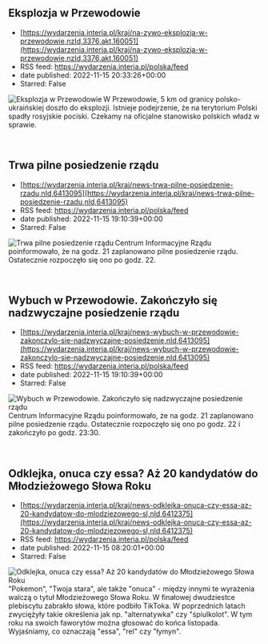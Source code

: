 ## Eksplozja w Przewodowie
 - [https://wydarzenia.interia.pl/kraj/na-zywo-eksplozja-w-przewodowie,nzId,3376,akt,160051](https://wydarzenia.interia.pl/kraj/na-zywo-eksplozja-w-przewodowie,nzId,3376,akt,160051)
 - RSS feed: https://wydarzenia.interia.pl/polska/feed
 - date published: 2022-11-15 20:33:26+00:00
 - Starred: False

<p><a href="https://wydarzenia.interia.pl/kraj/na-zywo-eksplozja-w-przewodowie,nzId,3376,akt,160051"><img align="left" alt="Eksplozja w Przewodowie" src="https://i.iplsc.com/eksplozja-w-przewodowie/000GCG73D5LMCT59-C321.jpg" /></a>W Przewodowie, 5 km od granicy polsko-ukraińskiej doszło do eksplozji. Istnieje podejrzenie, że na terytorium Polski spadły rosyjskie pociski. Czekamy na oficjalne stanowisko polskich władz w sprawie.</p><br clear="all" />

## Trwa pilne posiedzenie rządu
 - [https://wydarzenia.interia.pl/kraj/news-trwa-pilne-posiedzenie-rzadu,nId,6413095](https://wydarzenia.interia.pl/kraj/news-trwa-pilne-posiedzenie-rzadu,nId,6413095)
 - RSS feed: https://wydarzenia.interia.pl/polska/feed
 - date published: 2022-11-15 19:10:39+00:00
 - Starred: False

<p><a href="https://wydarzenia.interia.pl/kraj/news-trwa-pilne-posiedzenie-rzadu,nId,6413095"><img align="left" alt="Trwa pilne posiedzenie rządu " src="https://i.iplsc.com/trwa-pilne-posiedzenie-rzadu/000GCG0DFU0GA1DR-C321.jpg" /></a>Centrum Informacyjne Rządu poinformowało, że na godz. 21 zaplanowano pilne posiedzenie rządu. Ostatecznie rozpoczęło się ono po godz. 22. </p><br clear="all" />

## Wybuch w Przewodowie. Zakończyło się nadzwyczajne posiedzenie rządu
 - [https://wydarzenia.interia.pl/kraj/news-wybuch-w-przewodowie-zakonczylo-sie-nadzwyczajne-posiedzenie,nId,6413095](https://wydarzenia.interia.pl/kraj/news-wybuch-w-przewodowie-zakonczylo-sie-nadzwyczajne-posiedzenie,nId,6413095)
 - RSS feed: https://wydarzenia.interia.pl/polska/feed
 - date published: 2022-11-15 19:10:39+00:00
 - Starred: False

<p><a href="https://wydarzenia.interia.pl/kraj/news-wybuch-w-przewodowie-zakonczylo-sie-nadzwyczajne-posiedzenie,nId,6413095"><img align="left" alt="Wybuch w Przewodowie. Zakończyło się nadzwyczajne posiedzenie rządu " src="https://i.iplsc.com/wybuch-w-przewodowie-zakonczylo-sie-nadzwyczajne-posiedzenie/000GCG0DFU0GA1DR-C321.jpg" /></a>Centrum Informacyjne Rządu poinformowało, że na godz. 21 zaplanowano pilne posiedzenie rządu. Ostatecznie rozpoczęło się ono po godz. 22 i zakończyło po godz. 23:30. </p><br clear="all" />

## Odklejka, onuca czy essa? Aż 20 kandydatów do Młodzieżowego Słowa Roku
 - [https://wydarzenia.interia.pl/kraj/news-odklejka-onuca-czy-essa-az-20-kandydatow-do-mlodziezowego-sl,nId,6412375](https://wydarzenia.interia.pl/kraj/news-odklejka-onuca-czy-essa-az-20-kandydatow-do-mlodziezowego-sl,nId,6412375)
 - RSS feed: https://wydarzenia.interia.pl/polska/feed
 - date published: 2022-11-15 08:20:01+00:00
 - Starred: False

<p><a href="https://wydarzenia.interia.pl/kraj/news-odklejka-onuca-czy-essa-az-20-kandydatow-do-mlodziezowego-sl,nId,6412375"><img align="left" alt="Odklejka, onuca czy essa? Aż 20 kandydatów do Młodzieżowego Słowa Roku" src="https://i.iplsc.com/odklejka-onuca-czy-essa-az-20-kandydatow-do-mlodziezowego-sl/000GCBQTAGEN5SI6-C321.jpg" /></a>&quot;Pokemon&quot;, &quot;Twoja stara&quot;, ale także &quot;onuca&quot; - między innymi te wyrażenia walczą o tytuł Młodzieżowego Słowa Roku. W finałowej dwudziestce plebiscytu zabrakło słowa, które podbiło TikToka. W poprzednich latach zwyciężyły takie określenia jak np. &quot;alternatywka&quot; czy &quot;śpiulkolot&quot;. W tym roku na swoich faworytów można głosować do końca listopada. Wyjaśniamy, co oznaczają &quot;essa&quot;, &quot;rel&quot; czy &quot;łymyn&quot;. </p><br clear="all" />
